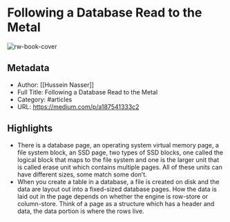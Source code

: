 # Following a Database Read to the Metal

![rw-book-cover](https://readwise-assets.s3.amazonaws.com/static/images/article3.5c705a01b476.png)

## Metadata
- Author: [[Hussein Nasser]]
- Full Title: Following a Database Read to the Metal
- Category: #articles
- URL: https://medium.com/p/a187541333c2

## Highlights
- There is a database page, an operating system virtual memory page, a file system block, an SSD page, two types of SSD blocks, one called the logical block that maps to the file system and one is the larger unit that is called erase unit which contains multiple pages. All of these units can have different sizes, some match some don’t.
- When you create a table in a database, a file is created on disk and the data are layout out into a fixed-sized database pages. How the data is laid out in the page depends on whether the engine is row-store or column-store. Think of a page as a structure which has a header and data, the data portion is where the rows live.
